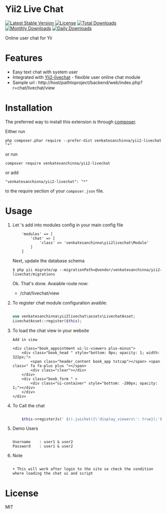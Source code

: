 Yii2 Live Chat
===============

[![Latest Stable Version](https://poser.pugx.org/venkatesanchinna/yii2-livechat/v/stable)](https://packagist.org/packages/venkatesanchinna/yii2-livechat)
[![License](https://poser.pugx.org/venkatesanchinna/yii2-livechat/license)](https://packagist.org/packages/venkatesanchinna/yii2-livechat)
[![Total Downloads](https://poser.pugx.org/venkatesanchinna/yii2-livechat/downloads)](https://packagist.org/packages/venkatesanchinna/yii2-livechat)
[![Monthly Downloads](https://poser.pugx.org/venkatesanchinna/yii2-livechat/d/monthly)](https://packagist.org/packages/venkatesanchinna/yii2-livechat)
[![Daily Downloads](https://poser.pugx.org/venkatesanchinna/yii2-livechat/d/daily)](https://packagist.org/packages/venkatesanchinna/yii2-livechat)

Online user chat for Yii


Features
=========

+ Easy text chat with system user
+ Integrated with [Yii2-livechat](https://github.com/venkatesanchinna/yii2-livechat) - flexible user online chat module
+ Sample url : http://host/pathtoproject/backend/web/index.php?r=chat/livechat/view


Installation
============


The preferred way to install this extension is through [composer](http://getcomposer.org/download/).

Either run

```
php composer.phar require --prefer-dist venkatesanchinna/yii2-livechat "*"
```

or run

```
composer require venkatesanchinna/yii2-livechat
```

or add

```
"venkatesanchinna/yii2-livechat": "*"
```

to the require section of your `composer.json` file.


Usage
=====

1. Let 's add into modules config in your main config file

    ````
        'modules' => [
            'chat' => [
                'class' => 'venkatesanchinna\yii2livechat\Module'
            ]
        ]

    ````

    Next, update the database schema 

    ````
    $ php yii migrate/up --migrationPath=@vendor/venkatesanchinna/yii2-livechat/migrations

    ````

    Ok. That's done. Avaiable route now:

    + /chat/livechat/view

2. To register chat module configuration avaible:

    ````php

    use venkatesanchinna\yii2livechat\assets\LivechatAsset;
    LivechatAsset::register($this);

    ````

3. To load the chat view in your website

    ```
    Add in view

    <div class="book_appointment ui-lc-viewers plus-minus">
        <div class="book_head " style="bottom: 0px; opacity: 1; width: 322px;">
            <span class="header_content book_app txtcap"></span> <span class=" fa fa-plus plus "></span>
            <div class="clear"></div>
        </div>
        <div class="book_form " >
            <div class="ui-container" style="bottom: -280px; opacity: 1;"></div>
        </div>
    </div>

    ```
4. To Call the chat

    ```php

        $this->registerJs(' $().juichat({\'display_viewers\': true});'); 
    ```

5. Demo Users

    ```

    Username    : user1 & user2
    Password    : user1 & user2

    ```
6. Note

    ```

    + This will work after login to the site so check the condition where loading the chat ui and script

    ```

License
=======

MIT


